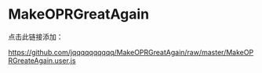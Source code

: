 # MakeOPRGreatAgain

点击此链接添加：

https://github.com/jqqqqqqqqqq/MakeOPRGreatAgain/raw/master/MakeOPRGreateAgain.user.js
